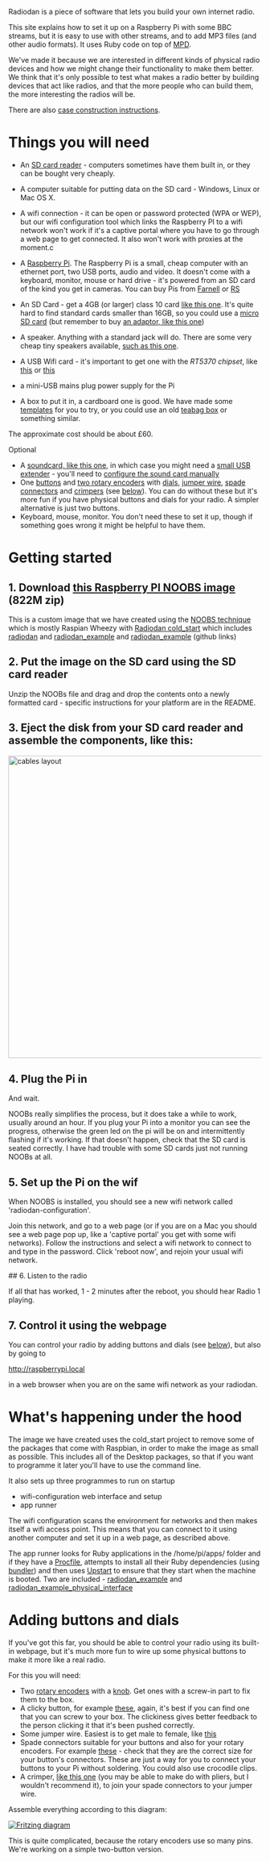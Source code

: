 Radiodan is a piece of software that lets you build your own internet radio. 

This site explains how to set it up on a Raspberry Pi with some BBC streams, but it is easy to use with other 
streams, and to add MP3 files (and other audio formats). It uses Ruby code on top of [MPD](http://www.musicpd.org).

We've made it because we are interested in different kinds of physical radio devices and how we might change 
their functionality to make them better. We think that it's only possible to test what makes a radio better by 
building devices that act like radios, and that the more people who can build them, the more interesting the 
radios will be.

There are also [case construction instructions](case_contruction.md).

Things you will need
====================

* An [SD card reader](https://www.google.co.uk/search?q=SD+card+reader) - computers sometimes have them built in, or they can be bought very cheaply.
* A computer suitable for putting data on the SD card - Windows, Linux or Mac OS X.
* A wifi connection - it can be open or password protected (WPA or WEP), but our wifi configuration tool which links the Raspberry PI to a wifi network won't work if it's a captive portal where you have to go through a web page to get connected. It also won't work with proxies at the moment.c

* A [Raspberry Pi](http://www.raspberrypi.org). The Raspberry Pi is a small, cheap computer with an ethernet port, two USB ports, audio and video. It doesn't come with a keyboard, monitor, mouse or hard drive - it's powered from an SD card of the kind you get in cameras. You can buy Pis from [Farnell](http://export.farnell.com/rp/order/) or [RS](http://uk.rs-online.com/web/generalDisplay.html?id=raspberrypi)
* An SD Card - get a 4GB (or larger) class 10 card [like this one](http://www.dabs.com/products/sandisk-ultra-secure-16gb-sd-card---30mb-s---class-10---sdhc-uhs-i-89F3.html?refs=57120000&src=2). It's quite hard to find standard cards smaller than 16GB, so you could use a [micro SD card](http://www.dabs.com/products/kingston-microsd-4gb-class-10-memory-card---adaptor-not-included-7MBL.html) (but remember to buy [an adaptor, like this one](http://www.amazon.co.uk/MICRO-SD-TO-CARD-ADAPTOR/dp/B0019AJJRK))
* A speaker. Anything with a standard jack will do. There are some very cheap tiny speakers available, [such as this one](http://www.amazon.co.uk/Veho-Rechargeable-Speaker-iPods-Players/dp/B002CS2T4I/ref=sr_1_1).
* A  USB Wifi card - it's important to get one with the *RT5370 chipset*, like [this](http://www.ebay.co.uk/itm/WIFI-150MBPS-WIRELESS-ADAPTOR-802-11-B-G-N-LAN-NETWORK-MINI-USB-DONGLE-ADAPTER-/321023374826?_trksid=p2054897.l4275) or [this](http://www.ebay.co.uk/itm/Mini-150Mbps-150M-USB-2-0-WiFi-Wireless-LAN-Network-Card-802-11-n-g-b-Adapter-/120912927894?_trksid=p2054897.l4276)
* a mini-USB mains plug power supply for the Pi
* A box to put it in, a cardboard one is good. We have made some [templates](box_design.markdown) for you to try, or you could use an old [teabag box](http://www.flickr.com/photos/nicecupoftea/9564907822/in/set-72157635210928095) or something similar.

The approximate cost should be about £60.

Optional

* A [soundcard, like this one](http://www.amazon.co.uk/USB2-0-External-Quality-Channel-Adapter/dp/B003ZM0XIY/ref=sr_1_2), in which case you might need a [small USB extender](http://www.amazon.co.uk/Ex-Pro®-Professional-Cable-Female-Extension/dp/B007VDR0F2/ref=sr_1_1) - you'll need to [configure the sound card manually](https://gist.github.com/andrewn/6352695)
* One [buttons](http://www.coolcomponents.co.uk/switch-mini-tactile-pcb.html) and [two rotary encoders](http://www.coolcomponents.co.uk/rotary-encoder-illuminated-rgb.html) with [dials](http://www.coolcomponents.co.uk/clear-plastic-knob.html), [jumper wire](http://www.tandyonline.co.uk/male-to-female-jumper-wires-10pk.html), [spade connectors](http://www.maplin.co.uk/miniature-female-spade-connector10-pack-34145) and [crimpers](http://www.rapidonline.com/Cables-Connectors/Crimp-Tool-Kit-Re-85-0270/?sid=e5a5a13e-681b-4dd6-a9ba-b0179034f95c) (see [below](#buttons)). You can do without these but it's more fun if you have physical buttons and dials for your radio. A simpler alternative is just two buttons.
* Keyboard, mouse, monitor. You don't need these to set it up, though if something goes wrong it might be helpful to have them.


Getting started
===============

## 1. Download [this Raspberry PI NOOBS image](http://dev.notu.be/2014/05/radiodan/) (822M zip)

This is a custom image that we have created using the [NOOBS technique](http://www.raspberrypi.org/introducing-noobs/) which is mostly 
Raspian Wheezy with [Radiodan cold_start](https://github.com/radiodan/cold_start) which includes 
[radiodan](https://github.com/pixelblend/radiodan) and [radiodan_example](https://github.com/radiodan/radiodan_example) and 
[radiodan_example](https://github.com/radiodan/radiodan_example_physical_interface) (github links)

## 2. Put the image on the SD card using the SD card reader

Unzip the NOOBs file and drag and drop the contents onto a newly formatted card - specific instructions for your platform are in the README.

## 3. Eject the disk from your SD card reader and assemble the components, like this:

<img src="assets/pi_components.jpg" alt= "cables layout" width="600"/>

## 4. Plug the Pi in

And wait.

NOOBs really simplifies the process, but it does take a while to work, usually around an hour. If you plug your Pi into a monitor you can see 
the progress, otherwise the green led on the pi will be on and intermittently flashing if it's working. If that doesn't happen, check that 
the SD card is seated correctly. I have had trouble with some SD cards just not running NOOBs at all.

## 5. Set up the Pi on the wif

When NOOBS is installed,  you should see a new wifi network called 'radiodan-configuration'.

Join this network, and go to a web page (or if you are on a Mac you should see a web page pop up, like a 'captive portal' you get with some wifi networks). 
Follow the instructions and select a wifi network to connect to and type in the password. Click 'reboot now', and 
rejoin your usual wifi network.

## 6. Listen to the radio

If all that has worked, 1 - 2 minutes after the reboot, you should hear Radio 1 playing.

## 7. Control it using the webpage

You can control your radio by adding buttons and dials (see [below](#buttons)), but also by going to 

http://raspberrypi.local

in a web browser when you are on the same wifi network as your radiodan.


What's happening under the hood
===============================

The image we have created uses the cold_start project to remove some of the packages that come with Raspbian, in order to make 
the image as small as possible. This includes all of the Desktop packages, so that if you want to programme it later 
you'll have to use the command line.

It also sets up three programmes to run on startup
* wifi-configuration web interface and setup
* app runner

The wifi configuration scans the environment for networks and then makes itself a wifi access point. This means that you 
can connect to it using another computer and set it up in a web page, as described above.

The app runner looks for Ruby applications in the /home/pi/apps/ folder and if they have a [Procfile](http://ddollar.github.io/foreman/), attempts to 
install all their Ruby dependencies (using [bundler](http://bundler.io)) and then uses [Upstart](http://upstart.ubuntu.com) to ensure that they start when the 
machine is booted. Two are included - [radiodan_example](https://github.com/radiodan/radiodan_example) and [radiodan_example_physical_interface](https://github.com/radiodan/radiodan_example_physical_interface)


<a name="buttons"></a>
Adding buttons and dials
========================

If you've got this far, you should be able to control your radio using its built-in webpage, but it's much more 
fun to wire up some physical buttons to make it more like a real radio.

For this you will need:

* Two [rotary encoders](http://www.coolcomponents.co.uk/rotary-encoder-illuminated-rgb.html) with a [knob](http://www.coolcomponents.co.uk/clear-plastic-knob.html). Get ones with a screw-in part to fix them to the box.
* A clicky button, for example [these](http://www.coolcomponents.co.uk/switch-mini-tactile-pcb.html), again, it's best if you can find one that you can screw to your box. The clickiness gives better feedback to the person clicking it that it's been pushed correctly.
* Some jumper wire. Easiest is to get male to female, like [this](http://www.tandyonline.co.uk/male-to-female-jumper-wires-10pk.html)
* Spade connectors suitable for your buttons and also for your rotary encoders. For example [these](http://www.maplin.co.uk/miniature-female-spade-connector10-pack-34145) - check that they are the correct size for your button's connectors. These are just a way for you to connect your buttons to your Pi without soldering. You could also use crocodile clips.
* A crimper, [like this one](http://www.rapidonline.com/Cables-Connectors/Crimp-Tool-Kit-Re-85-0270/?sid=e5a5a13e-681b-4dd6-a9ba-b0179034f95c) (you may be able to make do with pliers, but I wouldn't recommend it), to join your spade connectors to your jumper wire.

Assemble everything according to this diagram:

<a href="assets/Radiodan_app.fzz"><img src="assets/Radiodan_app.png" alt="Fritzing diagram"/></a>

This is quite complicated, because the rotary encoders use so many pins. We're working on a simple two-button version.
